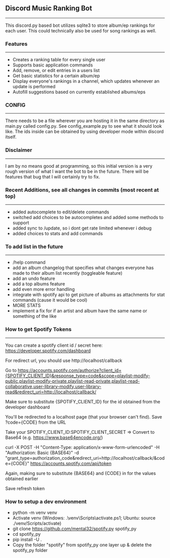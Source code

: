 ## Discord Music Ranking Bot

---

This discord.py based bot utilizes sqlite3 to store album/ep rankings for each user.
This could technically also be used for song rankings as well.

### Features

---

* Creates a ranking table for every single user
* Supports basic application commands
* Add, remove, or edit entries in a users list
* Get basic statistics for a certain album/ep
* Display everyone's rankings in a channel, which updates whenever an update is performed
* Autofill suggestions based on currently established albums/eps

### CONFIG

---

There needs to be a file wherever you are hosting it in the same directory as main.py called config.py. See config_example.py to see what it should look like. The ids inside can be obtained by using developer mode within discord itself.

### Disclaimer

---

I am by no means good at programming, so this initial version is a very rough version of what I want the bot to be in the future. There will be features that bug that I will certainly try to fix. 

### Recent Additions, see all changes in commits (most recent at top)

---

* added autocomplete to edit/delete commands
* switched add choices to be autocompletes and added some methods to support
* added sync to /update, so i dont get rate limited whenever i debug
* added choices to stats and add commands

### To add list in the future

---

* /help command
* add an album changelog that specifies what changes everyone has made to their album list recently (toggleable feature)
* add an undo feature
* add a top albums feature
* add even more error handling
* integrate with spotify api to get picture of albums as attachments for stat commands (cause it would be cool)
* MORE STATS
* implement a fix for if an artist and album have the same name or something of the like

### How to get Spotify Tokens

---

You can create a spotify client id / secret here: https://developer.spotify.com/dashboard

For redirect url, you should use http://localhost/callback

Go to https://accounts.spotify.com/authorize?client_id={SPOTIFY_CLIENT_ID}&response_type=code&scope=playlist-modify-public,playlist-modify-private,playlist-read-private,playlist-read-collaborative,user-library-modify,user-library-read&redirect_uri=http://localhost/callback/

Make sure to substitute {SPOTIFY_CLIENT_ID} for the id obtained from the developer dashboard

You'll be redirected to a localhost page (that your browser can't find). Save ?code={CODE} from the URL

Take your SPOTIFY_CLIENT_ID:SPOTIFY_CLIENT_SECRET => Convert to Base64 (e.g. https://www.base64encode.org/)

curl -X POST -H "Content-Type: application/x-www-form-urlencoded" -H "Authorization: Basic {BASE64}" -d "grant_type=authorization_code&redirect_uri=http://localhost/callback/&code={CODE}" https://accounts.spotify.com/api/token

Again, making sure to substitute {BASE64} and {CODE} in for the values obtained earlier

Save refresh token


### How to setup a dev environment

- python -m venv venv
- Activate venv (Windows: .\venv\Scripts\activate.ps1; Ubuntu: source ./venv/Scripts/activate)
- git clone https://github.com/mental32/spotify.py spotify_py
- cd spotify_py
- pip install -U .
- Copy the folder "spotify" from spotify_py one layer up & delete the spotify_py folder